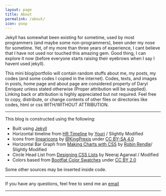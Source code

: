 ```yaml
---
layout: page
title: About
permalink: /about/
icon: poop
---
```


Jekyll has somewhat been existing for sometime, used by most programmers (and maybe some non-programmers), been under my nose for sometime. Yet, of my more than three years of experience, I cant believe that I have not used nor touched this amazing gem. Good thing, I can explore it now (before everyone starts raising their eyebrows when I say I havent used jekyll).

This mini blog/portfolio will contain random stuffs about me, my posts, my codes (and some codes I copied in the internet). Codes, texts, and images in posts, home page and about page are considered property of Daryl Enriquez unless stated otherwise (Proper attribution will be supplied). Linking back or attribution is highly appreciated but not required. Feel free to copy, distribute, or change contents of other files or directories like codes, html or css WITH/WITHOUT ATTRIBUTION.


---

This blog is constructed using the following:

 * Built using [Jekyll](https://jekyllrb.com/)
 * Horizontal timeline from [HR Timeline](http://codepen.io/yourinium/pen/adMoyv) by [Youri](http://codepen.io/yourinium/) / Slightly Modified
 * Icons from [linearicons](https://linearicons.com/) by [@KingPrexis](https://perxis.com) under [CC BY-SA 4.0](https://creativecommons.org/licenses/by-sa/4.0/)
 * Horizontal Bar Graph from [Making Charts with CSS](https://css-tricks.com/making-charts-with-css/) by [Robin Rendle](https://css-tricks.com/author/robinrendle/)/ Slightly Modified
 * Circle Head List from [Designing CSS Lists](https://www.formget.com/css-lists/) by Neeraj Agarwal / Modified
 * Colors based from [Bootflat Color Swatches](http://bootflat.github.io/documentation.html) under [CC BY 2.0](https://creativecommons.org/licenses/by/3.0/)

Some other sources may be inserted inside code.

---
If you have any questions, feel free to send me an [email](mailto:darylkinichon@gmail.com)

---